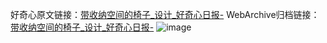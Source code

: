 好奇心原文链接：[带收纳空间的椅子_设计_好奇心日报-](https://www.qdaily.com/articles/4410.html)
WebArchive归档链接：[带收纳空间的椅子_设计_好奇心日报-](http://web.archive.org/web/20190623160012/https://www.qdaily.com/articles/4410.html)
![image](http://ww3.sinaimg.cn/large/007d5XDply1g3vvy80741j30u02yqwu0)